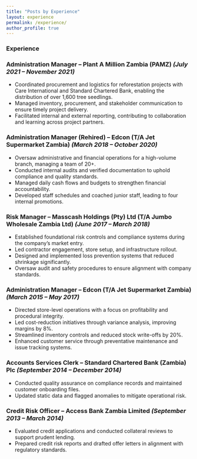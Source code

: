 ```yaml
---
title: "Posts by Experience"
layout: experience
permalink: /experience/
author_profile: true
---
```


### Experience

### Administration Manager – Plant A Million Zambia (PAMZ) *(July 2021 – November 2021)*
- Coordinated procurement and logistics for reforestation projects with Care International and Standard Chartered Bank, enabling the distribution of over 1,600 tree seedlings.
- Managed inventory, procurement, and stakeholder communication to ensure timely project delivery.
- Facilitated internal and external reporting, contributing to collaboration and learning across project partners.

### Administration Manager (Rehired) – Edcon (T/A Jet Supermarket Zambia) *(March 2018 – October 2020)*
- Oversaw administrative and financial operations for a high-volume branch, managing a team of 20+.
- Conducted internal audits and verified documentation to uphold compliance and quality standards.
- Managed daily cash flows and budgets to strengthen financial accountability.
- Developed staff schedules and coached junior staff, leading to four internal promotions.

### Risk Manager – Masscash Holdings (Pty) Ltd (T/A Jumbo Wholesale Zambia Ltd) *(June 2017 – March 2018)*
- Established foundational risk controls and compliance systems during the company’s market entry.
- Led contractor engagement, store setup, and infrastructure rollout.
- Designed and implemented loss prevention systems that reduced shrinkage significantly.
- Oversaw audit and safety procedures to ensure alignment with company standards.

### Administration Manager – Edcon (T/A Jet Supermarket Zambia) *(March 2015 – May 2017)*
- Directed store-level operations with a focus on profitability and procedural integrity.
- Led cost-reduction initiatives through variance analysis, improving margins by 8%.
- Streamlined inventory controls and reduced stock write-offs by 20%.
- Enhanced customer service through preventative maintenance and issue tracking systems.

### Accounts Services Clerk – Standard Chartered Bank (Zambia) Plc *(September 2014 – December 2014)*
- Conducted quality assurance on compliance records and maintained customer onboarding files.
- Updated static data and flagged anomalies to mitigate operational risk.

### Credit Risk Officer – Access Bank Zambia Limited *(September 2013 – March 2014)*
- Evaluated credit applications and conducted collateral reviews to support prudent lending.
- Prepared credit risk reports and drafted offer letters in alignment with regulatory standards.
